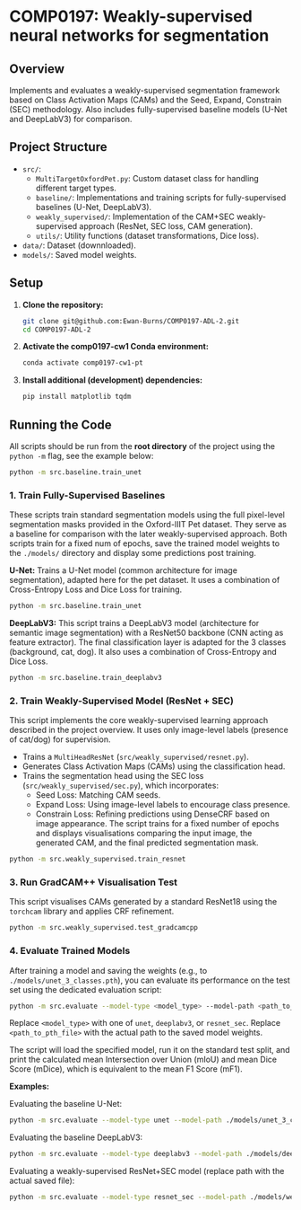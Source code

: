 # COMP0197: Weakly-supervised neural networks for segmentation

## Overview

Implements and evaluates a weakly-supervised segmentation framework based on Class Activation Maps (CAMs) and the Seed, Expand, Constrain (SEC) methodology. Also includes fully-supervised baseline models (U-Net and DeepLabV3) for comparison.

## Project Structure

-   `src/`:
    -   `MultiTargetOxfordPet.py`: Custom dataset class for handling different target types.
    -   `baseline/`: Implementations and training scripts for fully-supervised baselines (U-Net, DeepLabV3).
    -   `weakly_supervised/`: Implementation of the CAM+SEC weakly-supervised approach (ResNet, SEC loss, CAM generation).
    -   `utils/`: Utility functions (dataset transformations, Dice loss).
-   `data/`: Dataset (downnloaded).
-   `models/`: Saved model weights.

## Setup

1.  **Clone the repository:**
    ```bash
    git clone git@github.com:Ewan-Burns/COMP0197-ADL-2.git
    cd COMP0197-ADL-2
    ```
2.  **Activate the comp0197-cw1 Conda environment:**
    ```bash
    conda activate comp0197-cw1-pt
    ```
3.  **Install additional (development) dependencies:**
    ```bash
    pip install matplotlib tqdm
    ```

## Running the Code

All scripts should be run from the **root directory** of the project using the `python -m` flag, see the example below: 

```bash
python -m src.baseline.train_unet
```

### 1. Train Fully-Supervised Baselines

These scripts train standard segmentation models using the full pixel-level segmentation masks provided in the Oxford-IIIT Pet dataset. They serve as a baseline for comparison with the later weakly-supervised approach. Both scripts train for a fixed num of epochs, save the trained model weights to the `./models/` directory and display some predictions post training.

**U-Net:**
Trains a U-Net model (common architecture for image segmentation), adapted here for the pet dataset. It uses a combination of Cross-Entropy Loss and Dice Loss for training.
```bash
python -m src.baseline.train_unet
```

**DeepLabV3:**
This script trains a DeepLabV3 model (architecture for semantic image segmentation) with a ResNet50 backbone (CNN acting as feature extractor). The final classification layer is adapted for the 3 classes (background, cat, dog). It also uses a combination of Cross-Entropy and Dice Loss.
```bash
python -m src.baseline.train_deeplabv3
```

### 2. Train Weakly-Supervised Model (ResNet + SEC)

This script implements the core weakly-supervised learning approach described in the project overview. It uses only image-level labels (presence of cat/dog) for supervision.
- Trains a `MultiHeadResNet` (`src/weakly_supervised/resnet.py`).
- Generates Class Activation Maps (CAMs) using the classification head.
- Trains the segmentation head using the SEC loss (`src/weakly_supervised/sec.py`), which incorporates:
    - Seed Loss: Matching CAM seeds.
    - Expand Loss: Using image-level labels to encourage class presence.
    - Constrain Loss: Refining predictions using DenseCRF based on image appearance.
The script trains for a fixed number of epochs and displays visualisations comparing the input image, the generated CAM, and the final predicted segmentation mask.
```bash
python -m src.weakly_supervised.train_resnet
```

### 3. Run GradCAM++ Visualisation Test

This script visualises CAMs generated by a standard ResNet18 using the `torchcam` library and applies CRF refinement.
```bash
python -m src.weakly_supervised.test_gradcamcpp
```

### 4. Evaluate Trained Models

After training a model and saving the weights (e.g., to `./models/unet_3_classes.pth`), you can evaluate its performance on the test set using the dedicated evaluation script:

```bash
python -m src.evaluate --model-type <model_type> --model-path <path_to_pth_file>
```

Replace `<model_type>` with one of `unet`, `deeplabv3`, or `resnet_sec`.
Replace `<path_to_pth_file>` with the actual path to the saved model weights.

The script will load the specified model, run it on the standard test split, and print the calculated mean Intersection over Union (mIoU) and mean Dice Score (mDice), which is equivalent to the mean F1 Score (mF1).

**Examples:**

Evaluating the baseline U-Net:
```bash
python -m src.evaluate --model-type unet --model-path ./models/unet_3_classes.pth
```

Evaluating the baseline DeepLabV3:
```bash
python -m src.evaluate --model-type deeplabv3 --model-path ./models/deep_lab_v3_3_classes.pth
```

Evaluating a weakly-supervised ResNet+SEC model (replace path with the actual saved file):
```bash
python -m src.evaluate --model-type resnet_sec --model-path ./models/weakly_sup_ep10_lr0.0001_a1.0_b1.0_g0.5.pth
```
